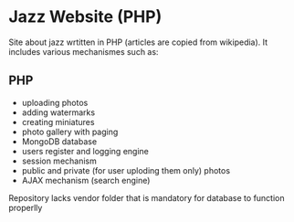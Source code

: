 # Jazz Website (PHP)

Site about jazz wrtitten in PHP (articles are copied from wikipedia). It includes various mechanismes such as:  


## PHP
* uploading photos
* adding watermarks
* creating miniatures
* photo gallery with paging
* MongoDB database
* users register and logging engine
* session mechanism
* public and private (for user uploding them only) photos
* AJAX mechanism (search engine)

Repository lacks vendor folder that is mandatory for database to function properlly
